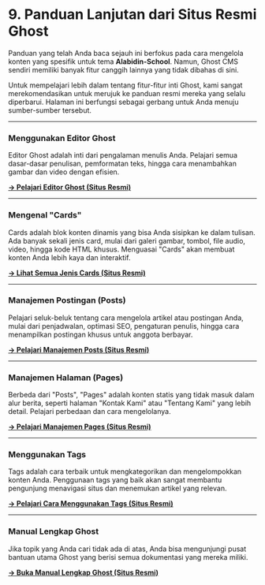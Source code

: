 # 9. Panduan Lanjutan dari Situs Resmi Ghost

Panduan yang telah Anda baca sejauh ini berfokus pada cara mengelola konten yang spesifik untuk tema **Alabidin-School**. Namun, Ghost CMS sendiri memiliki banyak fitur canggih lainnya yang tidak dibahas di sini.

Untuk mempelajari lebih dalam tentang fitur-fitur inti Ghost, kami sangat merekomendasikan untuk merujuk ke panduan resmi mereka yang selalu diperbarui. Halaman ini berfungsi sebagai gerbang untuk Anda menuju sumber-sumber tersebut.

---

### Menggunakan Editor Ghost

Editor Ghost adalah inti dari pengalaman menulis Anda. Pelajari semua dasar-dasar penulisan, pemformatan teks, hingga cara menambahkan gambar dan video dengan efisien.

[**→ Pelajari Editor Ghost (Situs Resmi)**](https://ghost.org/help/using-the-editor/)

---

### Mengenal "Cards"

Cards adalah blok konten dinamis yang bisa Anda sisipkan ke dalam tulisan. Ada banyak sekali jenis card, mulai dari galeri gambar, tombol, file audio, video, hingga kode HTML khusus. Menguasai "Cards" akan membuat konten Anda lebih kaya dan interaktif.

[**→ Lihat Semua Jenis Cards (Situs Resmi)**](https://ghost.org/help/cards/)

---

### Manajemen Postingan (Posts)

Pelajari seluk-beluk tentang cara mengelola artikel atau postingan Anda, mulai dari penjadwalan, optimasi SEO, pengaturan penulis, hingga cara menampilkan postingan khusus untuk anggota berbayar.

[**→ Pelajari Manajemen Posts (Situs Resmi)**](https://ghost.org/help/posts/)

---

### Manajemen Halaman (Pages)

Berbeda dari "Posts", "Pages" adalah konten statis yang tidak masuk dalam alur berita, seperti halaman "Kontak Kami" atau "Tentang Kami" yang lebih detail. Pelajari perbedaan dan cara mengelolanya.

[**→ Pelajari Manajemen Pages (Situs Resmi)**](https://ghost.org/help/pages/)

---

### Menggunakan Tags

Tags adalah cara terbaik untuk mengkategorikan dan mengelompokkan konten Anda. Penggunaan tags yang baik akan sangat membantu pengunjung menavigasi situs dan menemukan artikel yang relevan.

[**→ Pelajari Cara Menggunakan Tags (Situs Resmi)**](https://ghost.org/help/tags/)

---

### Manual Lengkap Ghost

Jika topik yang Anda cari tidak ada di atas, Anda bisa mengunjungi pusat bantuan utama Ghost yang berisi semua dokumentasi yang mereka miliki.

[**→ Buka Manual Lengkap Ghost (Situs Resmi)**](https://ghost.org/help/manual/)